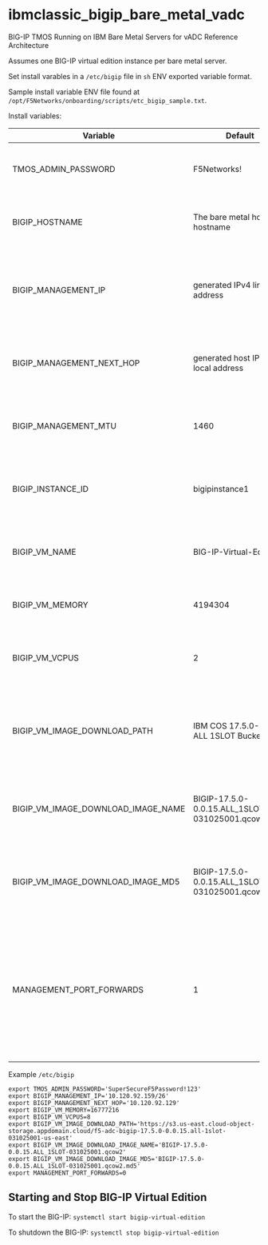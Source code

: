# ibmclassic_bigip_bare_metal_vadc
BIG-IP TMOS Running on IBM Bare Metal Servers for vADC Reference Architecture

Assumes one BIG-IP virtual edition instance per bare metal server.

Set install varables in a `/etc/bigip` file in `sh` ENV exported variable format.

Sample install variable ENV file found at `/opt/F5Networks/onboarding/scripts/etc_bigip_sample.txt`.

Install variables:

| Variable  | Default | Description |
| ------------- | ------------- | ------------- |
| TMOS_ADMIN_PASSWORD  | F5Networks! | The initial ssh root account and XUI admin password |
| BIGIP_HOSTNAME | The bare metal host hostname | BIG-IP virtual edition instance hostname |
| BIGIP_MANAGEMENT_IP | generated IPv4 link local address | BIG-IP virtual edition management inteface IP CIDR on the bond0 bridge |
| BIGIP_MANAGEMENT_NEXT_HOP | generated host IPv4 link local address | BIG-IP virtual edition management gateway address |
| BIGIP_MANAGEMENT_MTU | 1460 | BIG-IP virtual edition management interface MTU |
| BIGIP_INSTANCE_ID | bigipinstance1 | user-data CI data instance ID for the BIG-IP virtual edition |
| BIGIP_VM_NAME | BIG-IP-Virtual-Edition | libvirt instance name for the BIG-IP virtual edition |
| BIGIP_VM_MEMORY | 4194304 | Size in KB of the BIG-IP virtual edition RAM |
| BIGIP_VM_VCPUS | 2 | Number of virtual CPUs to allocate to BIG-IP virtual edition |
| BIGIP_VM_IMAGE_DOWNLOAD_PATH | IBM COS 17.5.0-0.0.15 ALL 1SLOT Bucket | Object storage bucket for the BIG-IP virtual edition qcow2 disk image |
| BIGIP_VM_IMAGE_DOWNLOAD_IMAGE_NAME | BIGIP-17.5.0-0.0.15.ALL_1SLOT-031025001.qcow2 | Object storage file for the BIG-IP virtual edition qcow2 disk image |
| BIGIP_VM_IMAGE_DOWNLOAD_IMAGE_MD5 | BIGIP-17.5.0-0.0.15.ALL_1SLOT-031025001.qcow2.md5 | Object storage file for the BIG-IP virtual edition qcow2 md5 hash |
| MANAGEMENT_PORT_FORWARDS | 1 | 0 or 1 to enable or disable TCP port forwarding for 443 to XUI and 2222 to SSH on host br0 and bond1 interfaces for the BIG-IP virtual edition |

Example `/etc/bigip`

```
export TMOS_ADMIN_PASSWORD='SuperSecureF5Password!123'
export BIGIP_MANAGEMENT_IP='10.120.92.159/26'
export BIGIP_MANAGEMENT_NEXT_HOP='10.120.92.129'
export BIGIP_VM_MEMORY=16777216
export BIGIP_VM_VCPUS=8
export BIGIP_VM_IMAGE_DOWNLOAD_PATH='https://s3.us-east.cloud-object-storage.appdomain.cloud/f5-adc-bigip-17.5.0-0.0.15.all-1slot-031025001-us-east'
export BIGIP_VM_IMAGE_DOWNLOAD_IMAGE_NAME='BIGIP-17.5.0-0.0.15.ALL_1SLOT-031025001.qcow2'
export BIGIP_VM_IMAGE_DOWNLOAD_IMAGE_MD5='BIGIP-17.5.0-0.0.15.ALL_1SLOT-031025001.qcow2.md5'
export MANAGEMENT_PORT_FORWARDS=0
```

## Starting and Stop BIG-IP Virtual Edition

To start the BIG-IP: `systemctl start bigip-virtual-edition`

To shutdown the BIG-IP: `systemctl stop bigip-virtual-edition`
